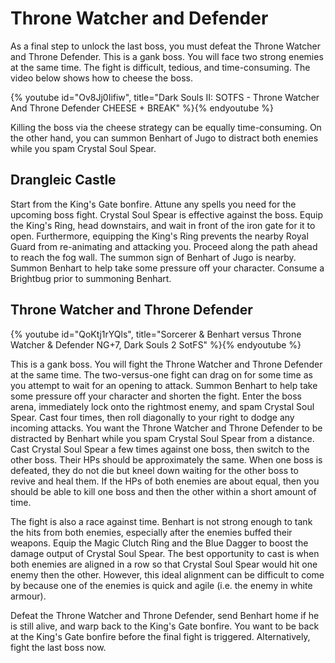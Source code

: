 # Throne Watcher and Defender

As a final step to unlock the last boss, you must defeat the Throne Watcher and
Throne Defender. This is a gank boss. You will face two strong enemies at the
same time. The fight is difficult, tedious, and time-consuming. The video below
shows how to cheese the boss.

{% youtube id="Ov8Jj0Iifiw", title="Dark Souls II: SOTFS - Throne Watcher And Throne Defender CHEESE + BREAK" %}{% endyoutube %}

Killing the boss via the cheese strategy can be equally time-consuming. On the
other hand, you can summon Benhart of Jugo to distract both enemies while you
spam Crystal Soul Spear.

## Drangleic Castle

Start from the King's Gate bonfire. Attune any spells you need for the upcoming
boss fight. Crystal Soul Spear is effective against the boss. Equip the King's
Ring, head downstairs, and wait in front of the iron gate for it to open.
Furthermore, equipping the King's Ring prevents the nearby Royal Guard from
re-animating and attacking you. Proceed along the path ahead to reach the fog
wall. The summon sign of Benhart of Jugo is nearby. Summon Benhart to help take
some pressure off your character. Consume a Brightbug prior to summoning
Benhart.

## Throne Watcher and Throne Defender

{% youtube id="QoKtj1rYQls", title="Sorcerer & Benhart versus Throne Watcher & Defender NG+7, Dark Souls 2 SotFS" %}{% endyoutube %}

This is a gank boss. You will fight the Throne Watcher and Throne Defender at
the same time. The two-versus-one fight can drag on for some time as you attempt
to wait for an opening to attack. Summon Benhart to help take some pressure off
your character and shorten the fight. Enter the boss arena, immediately lock
onto the rightmost enemy, and spam Crystal Soul Spear. Cast four times, then
roll diagonally to your right to dodge any incoming attacks. You want the Throne
Watcher and Throne Defender to be distracted by Benhart while you spam Crystal
Soul Spear from a distance. Cast Crystal Soul Spear a few times against one
boss, then switch to the other boss. Their HPs should be approximately the same.
When one boss is defeated, they do not die but kneel down waiting for the other
boss to revive and heal them. If the HPs of both enemies are about equal, then
you should be able to kill one boss and then the other within a short amount of
time.

The fight is also a race against time. Benhart is not strong enough to tank the
hits from both enemies, especially after the enemies buffed their weapons. Equip
the Magic Clutch Ring and the Blue Dagger to boost the damage output of Crystal
Soul Spear. The best opportunity to cast is when both enemies are aligned in a
row so that Crystal Soul Spear would hit one enemy then the other. However, this
ideal alignment can be difficult to come by because one of the enemies is quick
and agile (i.e. the enemy in white armour).

Defeat the Throne Watcher and Throne Defender, send Benhart home if he is still
alive, and warp back to the King's Gate bonfire. You want to be back at the
King's Gate bonfire before the final fight is triggered. Alternatively, fight
the last boss now.
